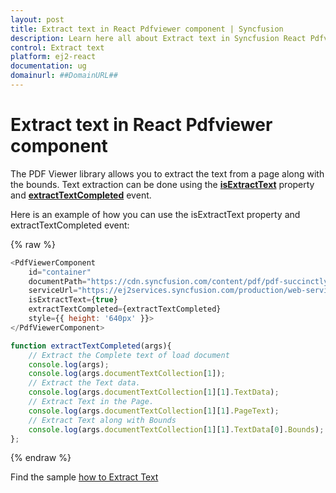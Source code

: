 ```yaml
---
layout: post
title: Extract text in React Pdfviewer component | Syncfusion
description: Learn here all about Extract text in Syncfusion React Pdfviewer component of Syncfusion Essential JS 2 and more.
control: Extract text 
platform: ej2-react
documentation: ug
domainurl: ##DomainURL##
---
```


# Extract text in React Pdfviewer component

The PDF Viewer library allows you to extract the text from a page along with the bounds. Text extraction can be done using the [**isExtractText**](https://ej2.syncfusion.com/react/documentation/api/pdfviewer/#isextracttext) property and [**extractTextCompleted**](https://ej2.syncfusion.com/react/documentation/api/pdfviewer/#extracttextcompleted) event.

Here is an example of how you can use the isExtractText property and extractTextCompleted event:

{% raw %}

```javascript
<PdfViewerComponent
    id="container"
    documentPath="https://cdn.syncfusion.com/content/pdf/pdf-succinctly.pdf"
    serviceUrl="https://ej2services.syncfusion.com/production/web-services/api/pdfviewer"
    isExtractText={true}
    extractTextCompleted={extractTextCompleted}
    style={{ height: '640px' }}>
</PdfViewerComponent>

function extractTextCompleted(args){
    // Extract the Complete text of load document
    console.log(args);
    console.log(args.documentTextCollection[1]);
    // Extract the Text data.
    console.log(args.documentTextCollection[1][1].TextData);
    // Extract Text in the Page.
    console.log(args.documentTextCollection[1][1].PageText);
    // Extract Text along with Bounds
    console.log(args.documentTextCollection[1][1].TextData[0].Bounds);
};
```
{% endraw %}

Find the sample [how to Extract Text](https://stackblitz.com/edit/react-ijmx6c?file=src%2Findex.js)